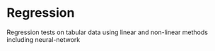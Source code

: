 # Regression
Regression tests on tabular data using linear and non-linear methods including neural-network
